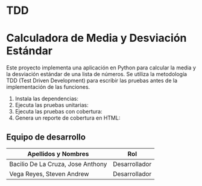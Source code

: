 # TDD
# Calculadora de Media y Desviación Estándar

Este proyecto implementa una aplicación en Python para calcular la media y la desviación estándar de una lista de números. 
Se utiliza la metodología TDD (Test Driven Development) para escribir las pruebas antes de la implementación de las funciones.
1. Instala las dependencias:
2. Ejecuta las pruebas unitarias:
3. Ejecuta las pruebas con cobertura:
4. Genera un reporte de cobertura en HTML:


## Equipo de desarrollo 
| Apellidos y Nombres | Rol |
|---------------------|-----|
|Bacilio De La Cruza, Jose Anthony| Desarrollador |
|Vega Reyes, Steven Andrew| Desarrollador |
